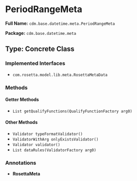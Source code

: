 # PeriodRangeMeta

**Full Name:** `cdm.base.datetime.meta.PeriodRangeMeta`

**Package:** `cdm.base.datetime.meta`

## Type: Concrete Class

### Implemented Interfaces

- `com.rosetta.model.lib.meta.RosettaMetaData`

### Methods

#### Getter Methods

- `List getQualifyFunctions(QualifyFunctionFactory arg0)`

#### Other Methods

- `Validator typeFormatValidator()`
- `ValidatorWithArg onlyExistsValidator()`
- `Validator validator()`
- `List dataRules(ValidatorFactory arg0)`

### Annotations

- **RosettaMeta**

